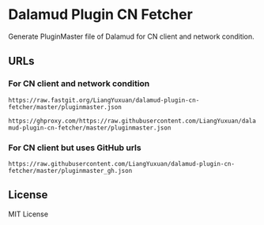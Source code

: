 # Dalamud Plugin CN Fetcher

Generate PluginMaster file of Dalamud for CN client and network condition.

## URLs

### For CN client and network condition

`https://raw.fastgit.org/LiangYuxuan/dalamud-plugin-cn-fetcher/master/pluginmaster.json`

`https://ghproxy.com/https://raw.githubusercontent.com/LiangYuxuan/dalamud-plugin-cn-fetcher/master/pluginmaster.json`

### For CN client but uses GitHub urls

`https://raw.githubusercontent.com/LiangYuxuan/dalamud-plugin-cn-fetcher/master/pluginmaster_gh.json`

## License

MIT License
